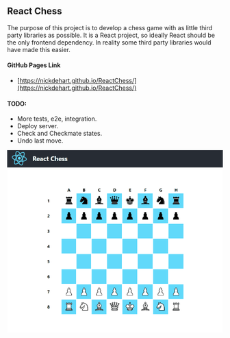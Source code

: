 ## React Chess

The purpose of this project is to develop a chess game with as little third party libraries as possible. 
It is a React project, so ideally React should be the only frontend dependency.
In reality some third party libraries would have made this easier.

#### GitHub Pages Link
- [https://nickdehart.github.io/ReactChess/](https://nickdehart.github.io/ReactChess/)

#### TODO:

- More tests, e2e, integration.
- Deploy server.
- Check and Checkmate states.
- Undo last move.

![alt text](./example.gif)
